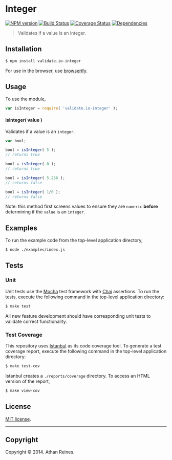 Integer
===
[![NPM version][npm-image]][npm-url] [![Build Status][travis-image]][travis-url] [![Coverage Status][coveralls-image]][coveralls-url] [![Dependencies][dependencies-image]][dependencies-url]

> Validates if a value is an integer.


## Installation

``` bash
$ npm install validate.io-integer
```

For use in the browser, use [browserify](https://github.com/substack/node-browserify).


## Usage

To use the module,

``` javascript
var isInteger = require( 'validate.io-integer' );
```


#### isInteger( value )

Validates if a value is an `integer`.

``` javascript
var bool;

bool = isInteger( 5 );
// returns true

bool = isInteger( 0 );
// returns true

bool = isInteger( 5.256 );
// returns false

bool = isInteger( 1/0 );
// returns false
```

Note: this method first screens values to ensure they are `numeric` __before__ determining if the `value` is an `integer`.


## Examples

To run the example code from the top-level application directory,

``` bash
$ node ./examples/index.js
```


## Tests

### Unit

Unit tests use the [Mocha](http://visionmedia.github.io/mocha) test framework with [Chai](http://chaijs.com) assertions. To run the tests, execute the following command in the top-level application directory:

``` bash
$ make test
```

All new feature development should have corresponding unit tests to validate correct functionality.


### Test Coverage

This repository uses [Istanbul](https://github.com/gotwarlost/istanbul) as its code coverage tool. To generate a test coverage report, execute the following command in the top-level application directory:

``` bash
$ make test-cov
```

Istanbul creates a `./reports/coverage` directory. To access an HTML version of the report,

``` bash
$ make view-cov
```


## License

[MIT license](http://opensource.org/licenses/MIT). 


---
## Copyright

Copyright &copy; 2014. Athan Reines.


[npm-image]: http://img.shields.io/npm/v/validate.io-integer.svg
[npm-url]: https://npmjs.org/package/validate.io-integer

[travis-image]: http://img.shields.io/travis/validate-io/integer/master.svg
[travis-url]: https://travis-ci.org/validate-io/integer

[coveralls-image]: https://img.shields.io/coveralls/validate-io/integer/master.svg
[coveralls-url]: https://coveralls.io/r/validate-io/integer?branch=master

[dependencies-image]: http://img.shields.io/david/validate-io/integer.svg
[dependencies-url]: https://david-dm.org/validate-io/integer

[dev-dependencies-image]: http://img.shields.io/david/dev/validate-io/integer.svg
[dev-dependencies-url]: https://david-dm.org/dev/validate-io/integer

[github-issues-image]: http://img.shields.io/github/issues/validate-io/integer.svg
[github-issues-url]: https://github.com/validate-io/integer/issues

